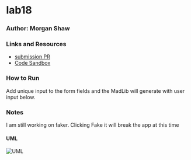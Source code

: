 # lab18

### Author: Morgan Shaw

### Links and Resources
* [submission PR](https://github.com/morgan-401-advanced-javascript/lab18/pull/1)
* [Code Sandbox](https://codesandbox.io/s/gifted-cherry-c6ghx)

### How to Run
Add unique input to the form fields and the MadLib will generate with user input below. 

### Notes
I am still working on faker. Clicking Fake it will break the app at this time

#### UML
![UML](./assets/uml.png)
